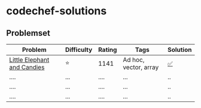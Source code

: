 # codechef-solutions
## Problemset
 | Problem      |  Difficulty | Rating |Tags| Solution |
|-------------|------|--------|------------|------------------|
 |[Little Elephant and Candies](https://www.codechef.com/problems/LECANDY)|:star:| 1141|Ad hoc, vector, array | [:white_check_mark:](https://github.com/LuizIgnacio2002/codechef-solutions/blob/main/Little%20Elephant%20and%20Candies.cpp)|
| ....      | ...  | ....      | ...    |..           |
| ....      | ...  | ....      | ...    |..           |
| ....      | ...  | ....      | ...    |..           |
